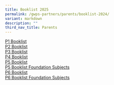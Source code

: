 ```yaml
---
title: Booklist 2025
permalink: /gwps-partners/parents/booklist-2024/
variant: markdown
description: ""
third_nav_title: Parents
---
```

[P1 Booklist](/files/Booklist%202024/P1_BK_LIST_2024.pdf)<br>
[P2 Booklist](/files/Booklist%202024/P2_BK_LIST_2024.pdf)<br>
[P3 Booklist](/files/Booklist%202024/P3_BK_LIST_2024.pdf)<br>
[P4 Booklist](/files/Booklist%202024/P4_BK_LIST_2024.pdf)<br>
[P5 Booklist](/files/Booklist%202024/P5_BK_LIST_2024.pdf)<br>
[P5 Booklist Foundation Subjects](/files/Booklist%202024/P5__FDN__2024.pdf)<br>
[P6 Booklist](/files/Booklist%202024/P6_BK_LIST_2024.pdf)<br>
[P6 Booklist Foundation Subjects](/files/Booklist%202024/P6__FDN__2024.pdf)